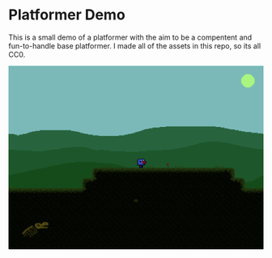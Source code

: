 # Platformer Demo
This is a small demo of a platformer with the aim to be a compentent and fun-to-handle
base platformer. I made all of the assets in this repo, so its all CC0.

![screenshot](assets/screenshot.png)